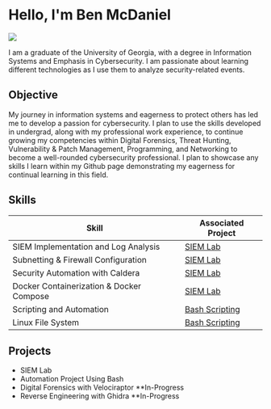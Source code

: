 # Hello, I'm Ben McDaniel
<a href="https://www.linkedin.com/in/ben-mcdaniel-36759b21b/"><img src="https://img.shields.io/badge/-LinkedIn-0072b1?&style=for-the-badge&logo=linkedin&logoColor=white" /></a>

I am a graduate of the University of Georgia, with a degree in Information Systems and Emphasis in Cybersecurity. I am passionate about learning different technologies as I use them to analyze security-related events.

## Objective

My journey in information systems and eagerness to protect others has led me to develop a passion for cybersecurity. I plan to use the skills developed in undergrad, along with my professional work experience, to continue growing my competencies within Digital Forensics, Threat Hunting, Vulnerability & Patch Management, Programming, and Networking to become a well-rounded cybersecurity professional. I plan to showcase any skills I learn within my Github page demonstrating my eagerness for continual learning in this field.

## Skills

| Skill                                         | Associated Project         |
|-----------------------------------------------|----------------------------|
| SIEM Implementation and Log Analysis           |<a href="https://github.com/bmcda37/IndependentResearch-SIEM">SIEM Lab</a>|
| Subnetting & Firewall Configuration            |<a href="https://github.com/bmcda37/IndependentResearch-SIEM">SIEM Lab</a>|
| Security Automation with Caldera               |<a href="https://github.com/bmcda37/IndependentResearch-SIEM">SIEM Lab</a>|
| Docker Containerization & Docker Compose       |<a href="https://github.com/bmcda37/IndependentResearch-SIEM">SIEM Lab</a>|
| Scripting and Automation                       |<a href="https://github.com/bmcda37/BashScripting.git">Bash Scripting</a>|
| Linux File System                              |<a href="https://github.com/bmcda37/BashScripting.git">Bash Scripting</a>|

<!---
## Tools

<div>
    <img src="https://img.shields.io/badge/-Wireshark-1679A7?&style=for-the-badge&logo=Wireshark&logoColor=white" />

</div>

### SIEM Lab
<div>
    <img src="https://img.shields.io/badge/-Wazuh-0078D4?&style=for-the-badge&logo=Wazuh&logoColor=white" />
    <img src="https://img.shields.io/badge/-Elastic-005571?&style=for-the-badge&logo=Elastic&logoColor=white" />
</div>

--->

## Projects
- SIEM Lab
- Automation Project Using Bash 
- Digital Forensics with Velociraptor **In-Progress
- Reverse Engineering with Ghidra **In-Progress
